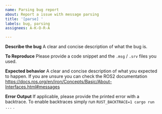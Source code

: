 ```yaml
---
name: Parsing bug report
about: Report a issue with message parsing
title: '[parse] '
labels: bug, parsing
assignees: A-K-O-R-A

---
```


**Describe the bug**
A clear and concise description of what the bug is.

**To Reproduce**
Please provide a code snippet and the `.msg` / `.srv` files you used.

**Expected behavior**
A clear and concise description of what you expected to happen. If you are unsure you can check the ROS2 documentation https://docs.ros.org/en/iron/Concepts/Basic/About-Interfaces.html#messages

**Error Output**
If applicable, please provide the printed error with a backtrace.
To enable backtraces simply run `RUST_BACKTRACE=1 cargo run ...` .
